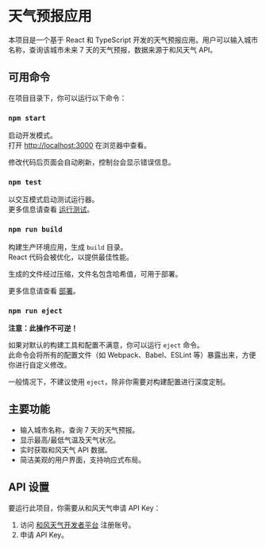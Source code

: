 # 天气预报应用

本项目是一个基于 React 和 TypeScript 开发的天气预报应用。用户可以输入城市名称，查询该城市未来 7 天的天气预报，数据来源于和风天气 API。

## 可用命令

在项目目录下，你可以运行以下命令：

### `npm start`

启动开发模式。\
打开 [http://localhost:3000](http://localhost:3000) 在浏览器中查看。

修改代码后页面会自动刷新，控制台会显示错误信息。

### `npm test`

以交互模式启动测试运行器。\
更多信息请查看 [运行测试](https://facebook.github.io/create-react-app/docs/running-tests)。

### `npm run build`

构建生产环境应用，生成 `build` 目录。\
React 代码会被优化，以提供最佳性能。

生成的文件经过压缩，文件名包含哈希值，可用于部署。

更多信息请查看 [部署](https://facebook.github.io/create-react-app/docs/deployment)。

### `npm run eject`

**注意：此操作不可逆！**

如果对默认的构建工具和配置不满意，你可以运行 `eject` 命令。\
此命令会将所有的配置文件（如 Webpack、Babel、ESLint 等）暴露出来，方便你进行自定义修改。

一般情况下，不建议使用 `eject`，除非你需要对构建配置进行深度定制。

## 主要功能
- 输入城市名称，查询 7 天的天气预报。
- 显示最高/最低气温及天气状况。
- 实时获取和风天气 API 数据。
- 简洁美观的用户界面，支持响应式布局。

## API 设置
要运行此项目，你需要从和风天气申请 API Key：
1. 访问 [和风天气开发者平台](https://dev.qweather.com/) 注册账号。
2. 申请 API Key。


